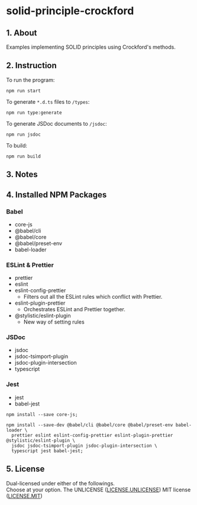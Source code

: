 # solid-principle-crockford

## 1. About

Examples implementing SOLID principles using Crockford's methods.

## 2. Instruction

To run the program:
```
npm run start
```

To generate `*.d.ts` files to `/types`:
```
npm run type:generate
```

To generate JSDoc documents to `/jsdoc`:
```
npm run jsdoc
```

To build:
```
npm run build
```

## 3. Notes

## 4. Installed NPM Packages

### Babel

- core-js
- @babel/cli
- @babel/core
- @babel/preset-env
- babel-loader

### ESLint & Prettier

- prettier
- eslint
- eslint-config-prettier
  - Filters out all the ESLint rules which conflict with Prettier.
- eslint-plugin-prettier
  - Orchestrates ESLint and Prettier together.
- @stylistic/eslint-plugin
  - New way of setting rules

### JSDoc

- jsdoc
- jsdoc-tsimport-plugin
- jsdoc-plugin-intersection
- typescript

### Jest

- jest
- babel-jest

```
npm install --save core-js;

npm install --save-dev @babel/cli @babel/core @babel/preset-env babel-loader \
  prettier eslint eslint-config-prettier eslint-plugin-prettier @stylistic/eslint-plugin \
  jsdoc jsdoc-tsimport-plugin jsdoc-plugin-intersection \
  typescript jest babel-jest;
```

## 5. License

Dual-licensed under either of the followings.  
Choose at your option.
 The UNLICENSE ([LICENSE.UNLICENSE](LICENSE.UNLICENSE)) MIT license ([LICENSE.MIT](LICENSE.MIT))

